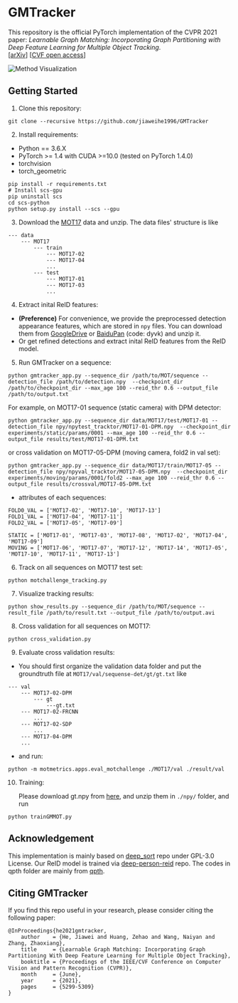 

# GMTracker

This repository is the official PyTorch implementation of the CVPR 2021 paper: *Learnable Graph Matching: Incorporating Graph Partitioning with Deep Feature Learning for Multiple Object Tracking*.   
[[arXiv](https://arxiv.org/abs/2103.16178)] [[CVF open access](https://openaccess.thecvf.com/content/CVPR2021/html/He_Learnable_Graph_Matching_Incorporating_Graph_Partitioning_With_Deep_Feature_Learning_CVPR_2021_paper.html)]

![Method Visualization](vis/pipeline.jpg)

## Getting Started

1. Clone this repository:
```clone
git clone --recursive https://github.com/jiaweihe1996/GMTracker
```
2. Install requirements:
- Python == 3.6.X
- PyTorch >= 1.4 with CUDA >=10.0 (tested on PyTorch 1.4.0)
- torchvision 
- torch_geometric

```setup
pip install -r requirements.txt
# Install scs-gpu
pip uninstall scs
cd scs-python
python setup.py install --scs --gpu
```
3. Download the [MOT17](https://motchallenge.net/data/MOT17.zip) data and unzip. The data files' structure is like
```
--- data  
    --- MOT17 
        --- train  
            --- MOT17-02  
            --- MOT17-04  
            ...  
        --- test  
            --- MOT17-01  
            --- MOT17-03  
            ...  
```
4. Extract inital ReID features:

- **(Preference)** For convenience, we provide the preprocessed detection appearance features, which are stored in `npy` files. You can download them from [GoogleDrive](https://drive.google.com/file/d/1POVU2mWBet6QVX-hOoexeecNU0KrNl6c/view?usp=sharing) or [BaiduPan](https://pan.baidu.com/s/1SOL1hAIrSzYBRsyMYKyOIw) (code: dyvk) and unzip it.
- Or get refined detections and extract inital ReID features from the ReID model.


5. Run GMTracker on a sequence:
```demo
python gmtracker_app.py --sequence_dir /path/to/MOT/sequence --detection_file /path/to/detection.npy  --checkpoint_dir /path/to/checkpoint_dir --max_age 100 --reid_thr 0.6 --output_file /path/to/output.txt
```
For example, on MOT17-01 sequence (static camera) with DPM detector:
```
python gmtracker_app.py --sequence_dir data/MOT17/test/MOT17-01 --detection_file npy/npytest_tracktor/MOT17-01-DPM.npy  --checkpoint_dir experiments/static/params/0001 --max_age 100 --reid_thr 0.6 --output_file results/test/MOT17-01-DPM.txt
```
or cross validation on MOT17-05-DPM (moving camera, fold2 in val set):
```
python gmtracker_app.py --sequence_dir data/MOT17/train/MOT17-05 --detection_file npy/npyval_tracktor/MOT17-05-DPM.npy  --checkpoint_dir experiments/moving/params/0001/fold2 --max_age 100 --reid_thr 0.6 --output_file results/crossval/MOT17-05-DPM.txt
```
 - attributes of each sequences:
 ```
FOLD0_VAL = ['MOT17-02', 'MOT17-10', 'MOT17-13']
FOLD1_VAL = ['MOT17-04', 'MOT17-11']
FOLD2_VAL = ['MOT17-05', 'MOT17-09']

STATIC = ['MOT17-01', 'MOT17-03', 'MOT17-08', 'MOT17-02', 'MOT17-04', 'MOT17-09']
MOVING = ['MOT17-06', 'MOT17-07', 'MOT17-12', 'MOT17-14', 'MOT17-05', 'MOT17-10', 'MOT17-11', 'MOT17-13']
 ```
6. Track on all sequences on MOT17 test set:
```all
python motchallenge_tracking.py
```
7. Visualize tracking results:
```demo
python show_results.py --sequence_dir /path/to/MOT/sequence --result_file /path/to/result.txt --output_file /path/to/output.avi
```
8. Cross validation for all sequences on MOT17:
```val
python cross_validation.py
```
9. Evaluate cross validation results:
- You should first organize the validation data folder and put the groundtruth file at `MOT17/val/sequense-det/gt/gt.txt` like
```
--- val
    --- MOT17-02-DPM
        --- gt
            ---gt.txt
    --- MOT17-02-FRCNN
        ...
    --- MOT17-02-SDP
        ...
    --- MOT17-04-DPM
    ...
```
- and run:
```
python -m motmetrics.apps.eval_motchallenge ./MOT17/val ./result/val
```
10. Training:

    Please download gt.npy from [here](https://drive.google.com/file/d/18T-qNvR_YGuHtk4L3xQDg4bTOTIkBGwz/view?usp=sharing), and unzip them in `./npy/` folder, and run
```
python trainGMMOT.py
```
## Acknowledgement

This implementation is mainly based on [deep_sort](https://github.com/nwojke/deep_sort) repo under GPL-3.0 License. Our ReID model is trained via [deep-person-reid](https://github.com/KaiyangZhou/deep-person-reid) repo. The codes in qpth folder are mainly from [qpth](https://github.com/locuslab/qpth).
## Citing GMTracker

If you find this repo useful in your research, please consider citing the following paper:

```
@InProceedings{he2021gmtracker,
    author    = {He, Jiawei and Huang, Zehao and Wang, Naiyan and Zhang, Zhaoxiang},
    title     = {Learnable Graph Matching: Incorporating Graph Partitioning With Deep Feature Learning for Multiple Object Tracking},
    booktitle = {Proceedings of the IEEE/CVF Conference on Computer Vision and Pattern Recognition (CVPR)},
    month     = {June},
    year      = {2021},
    pages     = {5299-5309}
}
```

